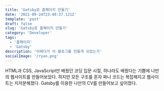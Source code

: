 ```yaml
---
title: 'Gatsby로 홈페이지 만들기'
date: '2021-09-24T23:40:37.121Z'
template: 'post'
draft: false
slug: 'Gatsby로 홈페이지 만들기'
category: 'Developer'
tags:
  - '홈페이지'
  - 'Gatsby'
description: '어쩌다가 이 블로그를 만들게 되었는가'
socialImage: '/ryan.png'
---
```


HTML과 CSS, JavaScript만 배웠던 코딩 입문 시절, 하나라도 배웠다는 기쁨에 나만의 웹사이트를 만들어보았다.
하지만 모든 구조를 혼자 짜니 코드는 복잡해지고 웹사이트는 지저분해졌다.
Gatsby를 이용한 나만의 CV를 만들어보고 싶어졌다.
